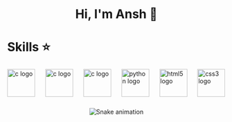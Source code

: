 <h1 align="center">Hi, I'm Ansh 👋</h1>

###

<h1 align="left">Skills ⭐</h1>

###

<div align="left">
  <img src="https://cdn.jsdelivr.net/gh/devicons/devicon/icons/framermotion/framermotion-original.svg" height="64" alt="c logo"  />
  <img width="16" />
  <img src="https://cdn.jsdelivr.net/gh/devicons/devicon/icons/figma/figma-original.svg" height="64" alt="c logo"  />
  <img width="16" />
  <img src="https://cdn.jsdelivr.net/gh/devicons/devicon/icons/c/c-original.svg" height="64" alt="c logo"  />
  <img width="16" />
  <img src="https://cdn.jsdelivr.net/gh/devicons/devicon/icons/python/python-original.svg" height="64" alt="python logo"  />
  <img width="16" />
  <img src="https://cdn.jsdelivr.net/gh/devicons/devicon/icons/html5/html5-original.svg" height="64" alt="html5 logo"  />
  <img width="16" />
  <img src="https://cdn.jsdelivr.net/gh/devicons/devicon/icons/css3/css3-original.svg" height="64" alt="css3 logo"  />
</div>

###
<div align="center">
<img src="https://raw.githubusercontent.com/anshpal06/anshpal06/output/snake.svg" alt="Snake animation" />
</div>

###
